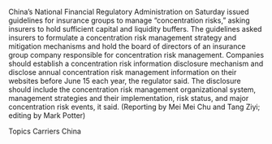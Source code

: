 China’s National Financial Regulatory Administration on Saturday issued guidelines for insurance groups to manage “concentration risks,” asking insurers to hold sufficient capital and liquidity buffers.
The guidelines asked insurers to formulate a concentration risk management strategy and mitigation mechanisms and hold the board of directors of an insurance group company responsible for concentration risk management.
Companies should establish a concentration risk information disclosure mechanism and disclose annual concentration risk management information on their websites before June 15 each year, the regulator said.
The disclosure should include the concentration risk management organizational system, management strategies and their implementation, risk status, and major concentration risk events, it said.
(Reporting by Mei Mei Chu and Tang Ziyi; editing by Mark Potter)

Topics
Carriers
China
